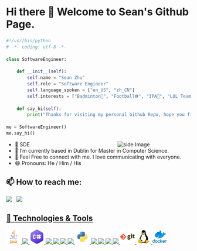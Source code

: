 # Hi there 👋 Welcome to Sean's Github Page.

```python
#!/usr/bin/python
# -*- coding: utf-8 -*-

class SoftwareEngineer:

    def __init__(self):
        self.name = "Sean Zhu"
        self.role = "Software Engineer"
        self.language_spoken = ["en_US", "zh_CN"]
        self.interests = ["Badminton🏸", "Football⚽", "IPA🍺", "LOL Teamfight Tactics"]

    def say_hi(self):
        print("Thanks for visiting my personal Github Repo, hope you find some of my featured work interesting.")

me = SoftwareEngineer()
me.say_hi()
```
<img src="https://github.com/sciencepal/sciencepal/blob/master/assets/life_balance.gif" alt="side Image" align="right" width="200" height="auto" />
  
  - 🚀 SDE
  - 🌱 I’m currently based in Dublin for Master in Computer Science.
  - 💬 Feel Free to connect with me. I love communicating with everyone.
  - 😄 Pronouns: He / Him / His
 

## 📫 How to reach me:
[<img src="https://img.icons8.com/color/48/000000/linkedin.png" width="3.5%"/>](https://www.linkedin.com/in/sean2xy-dublin/) &nbsp; <a href="mailto:xiaoyaoy103@gmail.com"> <img src="https://img.icons8.com/fluent/48/000000/gmail.png" width="3.5%"/>
  
    
  
## 🔧 Technologies & Tools <br />
  <code><img height="40" src="https://raw.githubusercontent.com/github/explore/80688e429a7d4ef2fca1e82350fe8e3517d3494d/topics/java/java.png"></code>
   <code><img height="40" src="https://cdn.jsdelivr.net/gh/devicons/devicon@latest/icons/spring/spring-original-wordmark.svg" /></code>
  <code><img height="40" src="https://raw.githubusercontent.com/github/explore/80688e429a7d4ef2fca1e82350fe8e3517d3494d/topics/csharp/csharp.png"></code>
    <code><img height="40" src="https://cdn.jsdelivr.net/gh/devicons/devicon/icons/javascript/javascript-original.svg"></code>
      <code><img height="40" src="https://cdn.jsdelivr.net/gh/devicons/devicon/icons/typescript/typescript-original.svg"></code>
  <code><img height="40" src="https://cdn.jsdelivr.net/gh/devicons/devicon/icons/react/react-original-wordmark.svg"></code>
    <code><img height="40" src="https://cdn.jsdelivr.net/gh/devicons/devicon/icons/amazonwebservices/amazonwebservices-plain-wordmark.svg"></code>
  <code><img height="40" src="https://raw.githubusercontent.com/github/explore/80688e429a7d4ef2fca1e82350fe8e3517d3494d/topics/python/python.png"></code>
  <code><img height="40" src="https://cdn.jsdelivr.net/gh/devicons/devicon/icons/mysql/mysql-original-wordmark.svg"></code>
   <code><img height="40" src="https://cdn.jsdelivr.net/gh/devicons/devicon/icons/redis/redis-original-wordmark.svg"></code>
  <code><img height="40" src="https://cdn.jsdelivr.net/gh/devicons/devicon@latest/icons/mongodb/mongodb-original-wordmark.svg" /></code>
  <code><img height="40" src="https://cdn.jsdelivr.net/gh/devicons/devicon@latest/icons/rabbitmq/rabbitmq-original-wordmark.svg" /></code>
  <code><img height="40" src="https://raw.githubusercontent.com/github/explore/80688e429a7d4ef2fca1e82350fe8e3517d3494d/topics/git/git.png"></code>
  <code><img height="40" src="https://raw.githubusercontent.com/github/explore/80688e429a7d4ef2fca1e82350fe8e3517d3494d/topics/linux/linux.png"></code>
  <code><img height="40" src="https://raw.githubusercontent.com/github/explore/80688e429a7d4ef2fca1e82350fe8e3517d3494d/topics/docker/docker.png"></code>


    
